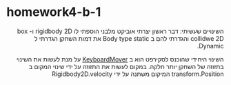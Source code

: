 # homework4-b-1
<div dir='rtl' lang='he'>
השינויים שעשיתי:
 דבר ראשון יצרתי אוביקט מלבני הוספתי לו rigidbody 2D ו- box collidwe 2D והגדרתי להם ב Body type static את דמות השחקן הגדרתי ל Dynamic.
 
 השינוי היחידי שהוכנס לסקירפט הוא ב [KeyboardMover](https://github.com/gamedev-yarin/homework4-b-1/blob/main/Assets/Scripts/1-movers/KeyboardMover.cs) על מנת לעשות את השינוי בתזוזה של השחקן יותר חלקה.
במקום לעשות את התזוזה על ידי שינוי המקום ב transform.Position המיקום משתנה על ידי Rigidbody2D.velocity
</div>
